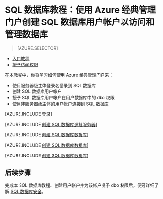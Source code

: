 <properties
	pageTitle="SQL 数据库教程：安全性入门"
	description="了解如何创建用户帐户来访问和管理数据库。"
	keywords=""
	services="sql-database"
	documentationCenter=""
	authors="CarlRabeler"
	manager="jhubbard"
	editor=""/>


<tags
	ms.service="sql-database"
	ms.date="07/19/2016"
	wacn.date="09/19/2016"/>

# SQL 数据库教程：使用 Azure 经典管理门户创建 SQL 数据库用户帐户以访问和管理数据库


> [AZURE.SELECTOR]
- [入门教程](/documentation/articles/sql-database-get-started-security/)
- [授予访问权限](/documentation/articles/sql-database-manage-logins/)

在本教程中，你将学习如何使用 Azure 经典管理门户来：

- 使用服务器级主体登录名登录到 SQL 数据库
- 创建 SQL 数据库用户帐户
- 授予 SQL 数据库用户帐户在用户数据库中的 dbo 权限
- 使用非服务器级主体的用户帐户连接到 SQL 数据库

[AZURE.INCLUDE [登录](../../includes/azure-getting-started-portal-login.md)]


[AZURE.INCLUDE [创建 SQL 数据库逻辑服务器](../../includes/sql-database-sql-server-management-studio-connect-server-principal.md)]


[AZURE.INCLUDE [创建 SQL 数据库数据库](../../includes/sql-database-create-new-database-user.md)]


[AZURE.INCLUDE [创建 SQL 数据库数据库](../../includes/sql-database-grant-database-user-dbo-permissions.md)]


[AZURE.INCLUDE [创建 SQL 数据库数据库](../../includes/sql-database-sql-server-management-studio-connect-user.md)]


## 后续步骤
完成本 SQL 数据库教程、创建用户帐户并为该帐户授予 dbo 权限后，便可详细了解 [SQL 数据库安全](/documentation/articles/sql-database-manage-logins/)。

<!---HONumber=Mooncake_0912_2016-->